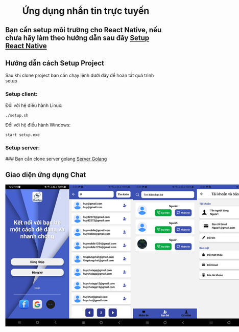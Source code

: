 <h1 align="center">Ứng dụng nhắn tin trực tuyến</h1>
<h2 align="left">Bạn cần setup môi trường cho React Native, nếu chưa hãy làm theo hướng dẫn sau đây <a href="https://reactnative.dev/docs/set-up-your-environment">Setup React Native</a></h2>
<h2>Hướng dẫn cách Setup Project</h2>
<p>Sau khi clone project bạn cần chạy lệnh dưới đây để hoàn tất quá trình setup</p>
<h3>Setup client:</h3>
Đối với hệ điều hành Linux:

```
./setup.sh
```

Đối với hệ điều hành Windows:

```
start setup.exe
```

<h3>Setup server:</h3>
### Bạn cần clone server golang 
<a href="https://github.com/theanh201/Direct-Message-Backend.git">Server Golang</a>

## Giao diện ứng dụng Chat

<div style="display:flex; justify-content:space-between'">
<img src="src/asset/ui/giaodien4.jpeg" alt="Giao diện ứng dụng chat" width="200">
<img src="src/asset/ui/giaodien1.jpeg" alt="Giao diện ứng dụng chat" width="200">
<img src="src/asset/ui/giaodien2.jpeg" alt="Giao diện ứng dụng chat" width="200">
<img src="src/asset/ui/giaodien3.jpeg" alt="Giao diện ứng dụng chat" width="200">
</div>
